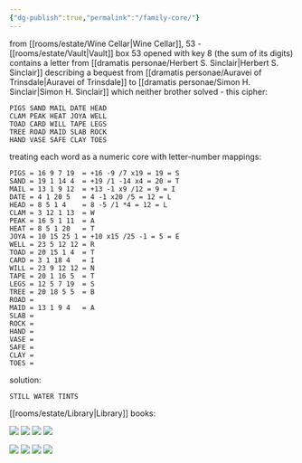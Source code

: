 ```yaml
---
{"dg-publish":true,"permalink":"/family-core/"}
---
```


from [[rooms/estate/Wine Cellar\|Wine Cellar]], 53 - [[rooms/estate/Vault\|Vault]] box 53 opened with key 8 (the sum of its digits)
contains a letter from [[dramatis personae/Herbert S. Sinclair\|Herbert S. Sinclair]] describing a bequest from [[dramatis personae/Auravei of Trinsdale\|Auravei of Trinsdale]] to [[dramatis personae/Simon H. Sinclair\|Simon H. Sinclair]] which neither brother solved - this cipher:
```
PIGS SAND MAIL DATE HEAD
CLAM PEAK HEAT JOYA WELL
TOAD CARD WILL TAPE LEGS
TREE ROAD MAID SLAB ROCK
HAND VASE SAFE CLAY TOES
```

treating each word as a numeric core with letter-number mappings:
```
PIGS = 16 9 7 19  = +16 -9 /7 x19 = 19 = S
SAND = 19 1 14 4  = +19 /1 -14 x4 = 20 = T
MAIL = 13 1 9 12  = +13 -1 x9 /12 = 9 = I
DATE = 4 1 20 5   = 4 -1 x20 /5 = 12 = L
HEAD = 8 5 1 4    = 8 -5 /1 *4 = 12 = L
CLAM = 3 12 1 13  = W
PEAK = 16 5 1 11  = A
HEAT = 8 5 1 20   = T
JOYA = 10 15 25 1 = +10 x15 /25 -1 = 5 = E
WELL = 23 5 12 12 = R
TOAD = 20 15 1 4  = T
CARD = 3 1 18 4   = I
WILL = 23 9 12 12 = N
TAPE = 20 1 16 5  = T
LEGS = 12 5 7 19  = S
TREE = 20 18 5 5  = B
ROAD = 
MAID = 13 1 9 4   = A
SLAB = 
ROCK = 
HAND = 
VASE = 
SAFE = 
CLAY = 
TOES = 
```

solution:
```
STILL WATER TINTS 
```

[[rooms/estate/Library\|Library]] books:

![](https://i.imgur.com/Uf6AZcS.jpeg)
![](https://i.imgur.com/uhClzuF.png)
![](https://i.imgur.com/8jrI6Rd.png)
![](https://i.imgur.com/5oxOyXc.png)

![](https://i.imgur.com/oNIoqYS.jpeg)
![](https://i.imgur.com/bKpRDYA.png)
![](https://i.imgur.com/QyPeAmY.png)
![](https://i.imgur.com/QW10A1T.png)
